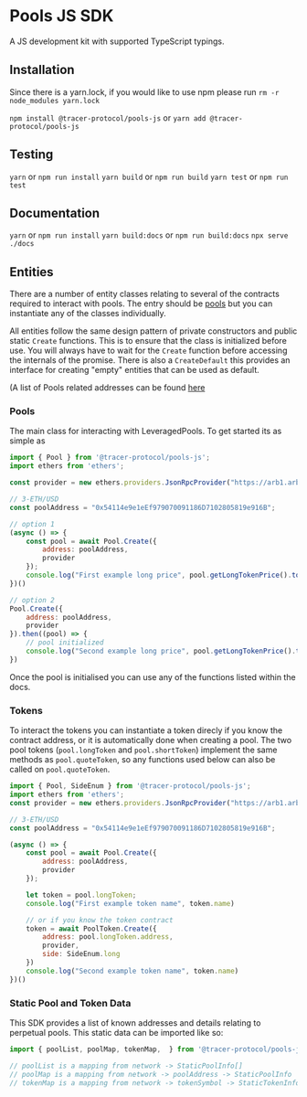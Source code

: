 # Pools JS SDK
A JS development kit with supported TypeScript typings.

## Installation

Since there is a yarn.lock, if you would like to use npm please run
`rm -r node_modules yarn.lock`

`npm install @tracer-protocol/pools-js` or `yarn add @tracer-protocol/pools-js`

## Testing
`yarn` or `npm run install`
`yarn build` or `npm run build`
`yarn test` or `npm run test`

## Documentation
`yarn` or `npm run install`
`yarn build:docs` or `npm run build:docs`
`npx serve ./docs`

## Entities
There are a number of entity classes relating to several of the contracts required to interact with pools.
The entry should be [pools](./src/entities/pool.ts) but you can instantiate any of the classes individually.

All entities follow the same design pattern of private constructors and public static `Create` functions.
This is to ensure that the class is initialized before use. You will always have to wait for the `Create`
function before accessing the internals of the promise. There is also a `CreateDefault` this provides an
interface for creating "empty" entities that can be used as default.

(A list of Pools related addresses can be found [here](https://tracerdao.notion.site/Tracer-Contract-Addresses-8dbf351d1a034be79f7a5c278775084d)

### Pools
The main class for interacting with LeveragedPools. To get started its as simple as
```javascript
import { Pool } from '@tracer-protocol/pools-js';
import ethers from 'ethers';

const provider = new ethers.providers.JsonRpcProvider("https://arb1.arbitrum.io/rpc");

// 3-ETH/USD
const poolAddress = "0x54114e9e1eEf979070091186D7102805819e916B";

// option 1
(async () => {
	const pool = await Pool.Create({
		address: poolAddress,
		provider
	});
	console.log("First example long price", pool.getLongTokenPrice().toNumber());
})()

// option 2
Pool.Create({
	address: poolAddress,
	provider
}).then((pool) => {
	// pool initialized
	console.log("Second example long price", pool.getLongTokenPrice().toNumber()); // this log will be the same as above
})
```

Once the pool is initialised you can use any of the functions listed within the docs.

### Tokens
To interact the tokens you can instantiate a token direcly if you know the contract address,
or it is automatically done when creating a pool. The two pool tokens
(`pool.longToken` and `pool.shortToken`) implement the same methods as `pool.quoteToken`, so any
functions used below can also be called on `pool.quoteToken`.

```javascript
import { Pool, SideEnum } from '@tracer-protocol/pools-js';
import ethers from 'ethers';
const provider = new ethers.providers.JsonRpcProvider("https://arb1.arbitrum.io/rpc");

// 3-ETH/USD
const poolAddress = "0x54114e9e1eEf979070091186D7102805819e916B";

(async () => {
	const pool = await Pool.Create({
		address: poolAddress,
		provider
	});

	let token = pool.longToken;
	console.log("First example token name", token.name)

	// or if you know the token contract
	token = await PoolToken.Create({
		address: pool.longToken.address,
		provider,
		side: SideEnum.long
	})
	console.log("Second example token name", token.name)
})()
```

### Static Pool and Token Data
This SDK provides a list of known addresses and details relating to perpetual pools.
This static data can be imported like so:

```javascript
import { poolList, poolMap, tokenMap,  } from '@tracer-protocol/pools-js';

// poolList is a mapping from network -> StaticPoolInfo[]
// poolMap is a mapping from network -> poolAddress -> StaticPoolInfo
// tokenMap is a mapping from network -> tokenSymbol -> StaticTokenInfo
```
